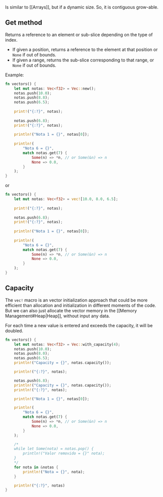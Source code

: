 Is similar to [[Arrays]], but if a dynamic size.  So, it is contiguous grow-able. 
## Get method
Returns a reference to an element or sub-slice depending on the type of index.
- If given a position, returns a reference to the element at that position or `None` if out of bounds.
- If given a range, returns the sub-slice corresponding to that range, or `None` if out of bounds.

Example:
```rust
fn vectors() {
    let mut notas: Vec<f32> = Vec::new();
    notas.push(10.0);
    notas.push(8.8);
    notas.push(6.5);
    
    print!("{:?}", notas);
    
    notas.push(6.8);
    print!("{:?}", notas);
    
	println!("Nota 1 = {}", notas[0]);
	
    println!(
        "Nota 6 = {}",
        match notas.get(7) {
            Some(n) => *n, // or Some(&n) => n
            None => 0.0,
        }
    );
}
```

or

```rust
fn vectors() {
	let mut notas: Vec<f32> = vec![10.0, 8.0, 6.5];
	
    print!("{:?}", notas);
    
    notas.push(6.8);
    print!("{:?}", notas);
        
	println!("Nota 1 = {}", notas[0]);
	
    println!(
        "Nota 6 = {}",
        match notas.get(7) {
            Some(n) => *n, // or Some(&n) => n
            None => 0.0,
        }
    );
}
```

## Capacity
The `vec!` macro is an vector initialization approach that could be more efficient than allocation and initialization in different moments of the code. But we can also just allocate the vector memory in the [[Memory Management#Heap|Heap]], without input any data.

For each time a new value is entered and exceeds the capacity, it will be doubled.

```rust
fn vectors() {
    let mut notas: Vec<f32> = Vec::with_capacity(4);
    notas.push(10.0);
    notas.push(8.0);
    notas.push(6.5);
    println!("Capacity = {}", notas.capacity());

    println!("{:?}", notas);

    notas.push(6.8);
    println!("Capacity = {}", notas.capacity());
    println!("{:?}", notas);

    println!("Nota 1 = {}", notas[0]);

    println!(
        "Nota 6 = {}",
        match notas.get(7) {
            Some(n) => *n, // or Some(&n) => n
            None => 0.0,
        }
    );

    /*
    while let Some(nota) = notas.pop() {
        println!("Valor removido = {}" nota);
    }
    */
    for nota in &notas {
        println!("Nota = {}", nota);
    }

    println!("{:?}", notas)
}
```